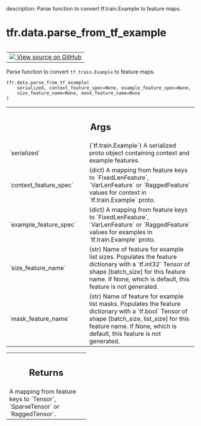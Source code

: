 description: Parse function to convert tf.train.Example to feature maps.

<div itemscope itemtype="http://developers.google.com/ReferenceObject">
<meta itemprop="name" content="tfr.data.parse_from_tf_example" />
<meta itemprop="path" content="Stable" />
</div>

# tfr.data.parse_from_tf_example

<!-- Insert buttons and diff -->

<table class="tfo-notebook-buttons tfo-api nocontent" align="left">
<td>
  <a target="_blank" href="https://github.com/tensorflow/ranking/tree/master/tensorflow_ranking/python/data.py#L1324-L1371">
    <img src="https://www.tensorflow.org/images/GitHub-Mark-32px.png" />
    View source on GitHub
  </a>
</td>
</table>

Parse function to convert `tf.train.Example` to feature maps.

<pre class="devsite-click-to-copy prettyprint lang-py tfo-signature-link">
<code>tfr.data.parse_from_tf_example(
    serialized, context_feature_spec=None, example_feature_spec=None,
    size_feature_name=None, mask_feature_name=None
)
</code></pre>

<!-- Placeholder for "Used in" -->

<!-- Tabular view -->
 <table class="responsive fixed orange">
<colgroup><col width="214px"><col></colgroup>
<tr><th colspan="2"><h2 class="add-link">Args</h2></th></tr>

<tr>
<td>
`serialized`
</td>
<td>
(`tf.train.Example`) A serialized proto object containing
context and example features.
</td>
</tr><tr>
<td>
`context_feature_spec`
</td>
<td>
(dict) A mapping from feature keys to
`FixedLenFeature`, `VarLenFeature` or `RaggedFeature` values for context
in `tf.train.Example` proto.
</td>
</tr><tr>
<td>
`example_feature_spec`
</td>
<td>
(dict) A mapping from feature keys to
`FixedLenFeature`, `VarLenFeature` or `RaggedFeature` values for examples
in `tf.train.Example` proto.
</td>
</tr><tr>
<td>
`size_feature_name`
</td>
<td>
(str) Name of feature for example list sizes. Populates
the feature dictionary with a `tf.int32` Tensor of shape [batch_size] for
this feature name. If None, which is default, this feature is not
generated.
</td>
</tr><tr>
<td>
`mask_feature_name`
</td>
<td>
(str) Name of feature for example list masks. Populates
the feature dictionary with a `tf.bool` Tensor of shape [batch_size,
list_size] for this feature name. If None, which is default, this feature
is not generated.
</td>
</tr>
</table>

<!-- Tabular view -->
 <table class="responsive fixed orange">
<colgroup><col width="214px"><col></colgroup>
<tr><th colspan="2"><h2 class="add-link">Returns</h2></th></tr>
<tr class="alt">
<td colspan="2">
A mapping from feature keys to `Tensor`, `SparseTensor` or `RaggedTensor`.
</td>
</tr>

</table>
